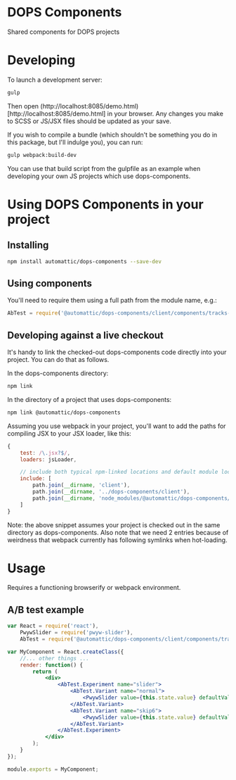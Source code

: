 DOPS Components
===============

Shared components for DOPS projects

# Developing

To launch a development server:

```bash
gulp
```

Then open (http://localhost:8085/demo.html)[http://localhost:8085/demo.html] in your browser. Any changes you make to SCSS or JS/JSX files should be updated as your save.

If you wish to compile a bundle (which shouldn't be something you do in this package, but I'll indulge you), you can run:

```bash
gulp webpack:build-dev
```

You can use that build script from the gulpfile as an example when developing your own JS projects which use dops-components.

# Using DOPS Components in your project

## Installing

```bash
npm install automattic/dops-components --save-dev
```

## Using components

You'll need to require them using a full path from the module name, e.g.:

```javascript
AbTest = require('@automattic/dops-components/client/components/tracks-ab-test');
```

## Developing against a live checkout

It's handy to link the checked-out dops-components code directly into your project. You can do that as follows.

In the dops-components directory:

```bash
npm link
```

In the directory of a project that uses dops-components:

```bash
npm link @automattic/dops-components
```

Assuming you use webpack in your project, you'll want to add the paths for compiling JSX to your JSX loader, like this:

```javascript
{
	test: /\.jsx?$/,
	loaders: jsLoader,

	// include both typical npm-linked locations and default module locations to handle both cases
	include: [
		path.join(__dirname, 'client'), 
		path.join(__dirname, '../dops-components/client'), 
		path.join(__dirname, 'node_modules/@automattic/dops-components/client')
	]
}
```

Note: the above snippet assumes your project is checked out in the same directory as dops-components. Also note that we need 2 entries because of weirdness that webpack currently has following symlinks when hot-loading.

# Usage

Requires a functioning browserify or webpack environment.

## A/B test example

```jsx
var React = require('react'),
	PwywSlider = require('pwyw-slider'),
	AbTest = require('@automattic/dops-components/client/components/tracks-ab-test');

var MyComponent = React.createClass({
	//... other things ...
	render: function() {
		return (
			<div>
				<AbTest.Experiment name="slider">
					<AbTest.Variant name="normal">
						<PwywSlider value={this.state.value} defaultValue={this.props.defaultQty} onChange={this.handlePwywChange} interval={this.props.interval}/>
					</AbTest.Variant>
					<AbTest.Variant name="skip6">
						<PwywSlider value={this.state.value} defaultValue={this.props.defaultQty} skipValues={[6]} onChange={this.handlePwywChange} interval={this.props.interval}/>
					</AbTest.Variant>
				</AbTest.Experiment>
			</div>
		);
	}
});

module.exports = MyComponent;
```